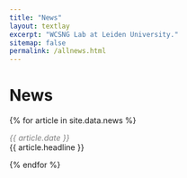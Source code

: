 ```yaml
---
title: "News"
layout: textlay
excerpt: "WCSNG Lab at Leiden University."
sitemap: false
permalink: /allnews.html
---
```


# News

{% for article in site.data.news %}
<p><i><font color="gray">{{ article.date }}</font></i><br>
{{ article.headline }}</p>
{% endfor %}
